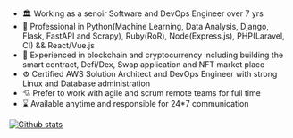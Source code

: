 - 🏛️ Working as a senoir Software and DevOps Engineer over 7 yrs
- 🚒 Professional in Python(Machine Learning, Data Analysis, Django, Flask, FastAPI and Scrapy), Ruby(RoR), Node(Express.js), PHP(Laravel, CI) && React/Vue.js
- 🤔 Experienced in blockchain and cryptocurrency including building the smart contract, Defi/Dex, Swap application and NFT market place
- ⚙️ Certified AWS Solution Architect and DevOps Engineer with strong Linux and Database administration
- 💘 Prefer to work with agile and scrum remote teams for full time
- ⌛ Available anytime and responsible for 24*7 communication

[![Github stats](https://github-readme-stats.vercel.app/api?username=aprosdev&count_private=true&show_icons=true&theme=radical&hide_rank=false)](https://github.com/anuraghazra/github-readme-stats)
